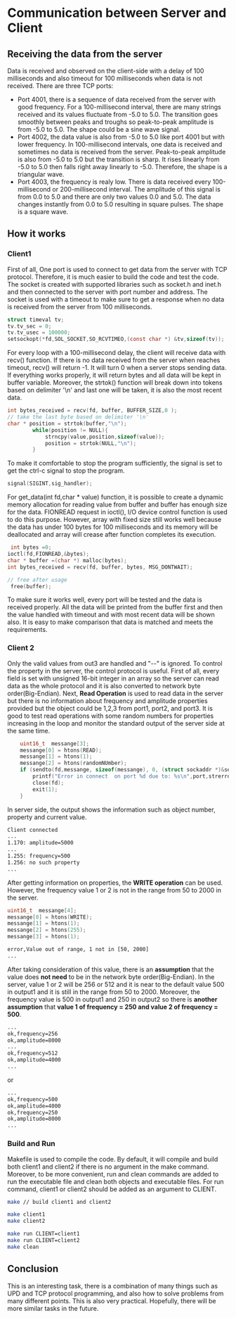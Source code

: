 # Communication between Server and Client
## Receiving the data from the server
Data is received and observed on the client-side with a delay of 100 milliseconds and also timeout for 100 milliseconds when data is not received. There are three TCP ports:
- Port 4001, there is a sequence of data received from the server with good frequency. For a 100-millisecond interval, there are many strings received and its values fluctuate from -5.0 to 5.0. The transition goes smoothly between peaks and troughs so peak-to-peak amplitude is from -5.0 to 5.0. The shape could be a sine wave signal.
- Port 4002, the data value is also from -5.0 to 5.0 like port 4001 but with lower frequency. In 100-millisecond intervals, one data is received and sometimes no data is received from the server. Peak-to-peak amplitude is also from -5.0 to 5.0 but the transition is sharp. It rises linearly from -5.0 to 5.0 then falls right away linearly to -5.0. Therefore, the shape is a triangular wave. 
- Port 4003, the frequency is realy low. There is data received every 100-millisecond or 200-millisecond interval. The amplitude of this signal is from 0.0 to 5.0 and there are only two values 0.0 and 5.0. The data changes instantly from 0.0 to 5.0 resulting in square pulses. The shape is a square wave. 

## How it works
### Client1 
First of all, One port is used to connect to get data from the server with TCP protocol. Therefore, it is much easier to build the code and test the code. The socket is created with supported libraries such as socket.h and inet.h and then connected to the server with port number and address. The socket is used with a timeout to make sure to get a response when no data is received from the server from 100 milliseconds.

``` c
struct timeval tv;
tv.tv_sec = 0;
tv.tv_usec = 100000;
setsockopt(*fd,SOL_SOCKET,SO_RCVTIMEO,(const char *) &tv,sizeof(tv));
```
For every loop with a 100-millisecond delay, the client will receive data with recv() function. If there is no data received from the server when reaches timeout, recv() will return -1. It will turn 0 when a server stops sending data. If everything works properly, it will return bytes and all data will be kept in buffer variable. Moreover, the strtok() function will break down into tokens based on delimiter '\n' and last one will be taken, it is also the most recent data. 

```c
int bytes_received = recv(fd, buffer, BUFFER_SIZE,0 );
// take the last byte based on delimiter '\n'
char * position = strtok(buffer,"\n");
        while(position != NULL){
            strncpy(value,position,sizeof(value));
            position = strtok(NULL,"\n");
        }
```

To make it comfortable to stop the program sufficiently, the signal is set to get the ctrl-c signal to stop the program.

```c
signal(SIGINT,sig_handler);
```
For get_data(int fd,char * value) function, it is possible to create a dynamic memory allocation for reading value from buffer and buffer has enough size for the data. FIONREAD request in ioctl(), I/O device control function is used to do this purpose.  However, array with fixed size still works well because the data has under 100 bytes for 100 milliseconds and its memory will be deallocated and array will crease after function completes its execution.

```c
 int bytes =0; 
ioctl(fd,FIONREAD,&bytes);
char * buffer =(char *) malloc(bytes);
int bytes_received = recv(fd, buffer, bytes, MSG_DONTWAIT);

// free after usage
 free(buffer);
```
To make sure it works well, every port will be tested and the data is received properly. All the data will be printed from the buffer first and then the value handled with timeout and with most recent data will be shown also. It is easy to make comparison that data is matched and meets the requirements.

### Client 2
Only the valid values from out3 are handled and "--" is ignored. To control the property in the server, the control protocol is useful. First of all, every field is set with unsigned 16-bit integer in an array so the server can read data as the whole protocol and it is also converted to network byte order(Big-Endian). 
Next, **Read Operation** is used to read data in the server but there is no information about frequency and amplitude properties provided but the object could be 1,2,3 from port1, port2, and port3. It is good to test read operations with some random numbers for properties increasing in the loop and monitor the standard output of the server side at the same time. 

```c    
    uint16_t  messange[3];
    messange[0] = htons(READ);
    messange[1] = htons(1);
    messange[2] = htons(randomNUmber);
    if (sendto(fd,messange, sizeof(messange), 0, (struct sockaddr *)&server, len_of_server) < 0) {
        printf("Error in connect  on port %d due to: %s\n",port,strerror(errno));
        close(fd);
        exit(1);
    }
```

In server side, the output shows the information such as object number, property and current value.

```bash
Client connected
...
1.170: amplitude=5000
...
1.255: frequency=500
1.256: no such property
...
```
After getting information on properties, the **WRITE operation** can be used. However, the frequency value 1 or 2 is not in the range from 50 to 2000 in the server.
```c 
uint16_t  messange[4];
messange[0] = htons(WRITE);
messange[1] = htons(1);
messange[2] = htons(255);
messange[3] = htons(1);

```
```bash
error,Value out of range, 1 not in [50, 2000]
...
```
After taking consideration of this value, there is an **assumption** that the value does **not need** to be in the network byte order(Big-Endian). In the server, value 1 or 2 will be 256 or 512 and it is near to the default value 500 in output1 and it is still in the range from 50 to 2000. Moreover, the frequency value is 500 in output1 and 250 in output2 so there is **another assumption** that **value 1 of frequency = 250 and value 2 of frequency = 500**. 


```bash
...
ok,frequency=256
ok,amplitude=8000
...
ok,frequency=512
ok,amplitude=4000
...
```
or 

```bash
...
ok,frequency=500
ok,amplitude=4000
ok,frequency=250
ok,amplitude=8000
...
```


### Build and Run
Makefile is used to compile the code. By default, it will compile and build both client1 and client2 if there is no argument in the make command. 
Moreover, to be more convenient, run and clean commands are added to run the executable file and clean both objects and executable files. For run command, client1 or client2 should be added as an argument to CLIENT.

```bash
make // build client1 and client2

make client1
make client2

make run CLIENT=client1
make run CLIENT=client2
make clean
```

## Conclusion
This is an interesting task, there is a combination of many things such as UPD and TCP protocol programming, and also how to solve problems from many different points. This is also very practical. Hopefully, there will be more similar tasks in the future. 